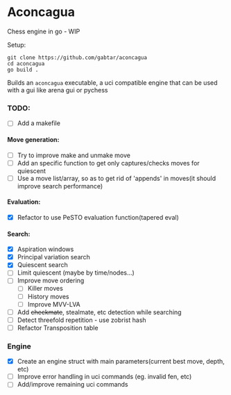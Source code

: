 # Aconcagua

Chess engine in go - WIP

Setup:
```
git clone https://github.com/gabtar/aconcagua
cd aconcagua
go build .
```

Builds an `aconcagua` executable, a uci compatible engine that can be used with a gui like arena gui or pychess 


### TODO:
- [ ] Add a makefile

#### Move generation:
- [ ] Try to improve make and unmake move
- [ ] Add an specific function to get only captures/checks moves for quiescent
- [ ] Use a move list/array, so as to get rid of 'appends' in moves(it should improve search performance)

#### Evaluation:
- [x] Refactor to use PeSTO evaluation function(tapered eval)

#### Search:
- [x] Aspiration windows
- [x] Principal variation search
- [x] Quiescent search
- [ ] Limit quiescent (maybe by time/nodes...)
- [ ] Improve move ordering
    - [ ] Killer moves
    - [ ] History moves
    - [ ] Improve MVV-LVA
- [ ] Add ~~checkmate~~, stealmate, etc detection while searching
- [ ] Detect threefold repetition - use zobrist hash
- [ ] Refactor Transposition table

### Engine
- [x] Create an engine struct with main parameters(current best move, depth, etc)
- [ ] Improve error handling in uci commands (eg. invalid fen, etc)
- [ ] Add/improve remaining uci commands

